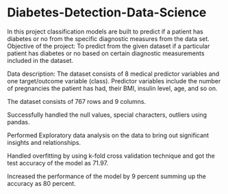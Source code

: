 # Diabetes-Detection-Data-Science
In this project classification models are built to predict if a patient has diabetes or no from the specific diagnostic measures from the data set.
Objective of the project: To predict from the given dataset if a particular patient has diabetes or no based on certain diagnostic measurements included in the dataset.

Data description: The dataset consists of 8 medical predictor variables and one target/outcome variable (class). Predictor variables include the number of pregnancies the patient has had, their BMI, insulin level, age, and so on.
 
The dataset consists of 767 rows and 9 columns.

Successfully handled the null values, special characters, outliers using pandas. 

Performed Exploratory data analysis on the data to bring out significant insights and relationships.

Handled overfitting by using k-fold cross validation technique and got the test accuracy of the model as 71.97.

Increased the performance of the model by 9 percent summing up the accuracy as 80 percent.




